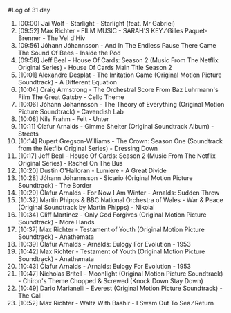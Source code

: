 #Log of 31 day

1. [00:00] Jai Wolf - Starlight - Starlight (feat. Mr Gabriel)
1. [09:52] Max Richter - FILM MUSIC - SARAH'S KEY ⁄ Gilles Paquet-Brenner - The Vel d'Hiv
1. [09:56] Jóhann Jóhannsson - And In The Endless Pause There Came The Sound Of Bees - Inside the Pod
1. [09:58] Jeff Beal - House Of Cards: Season 2 (Music From The Netflix Original Series) - House Of Cards Main Title Season 2
1. [10:01] Alexandre Desplat - The Imitation Game (Original Motion Picture Soundtrack) - A Different Equation
1. [10:04] Craig Armstrong - The Orchestral Score From Baz Luhrmann's Film The Great Gatsby - Cello Theme
1. [10:06] Jóhann Jóhannsson - The Theory of Everything (Original Motion Picture Soundtrack) - Cavendish Lab
1. [10:08] Nils Frahm - Felt - Unter
1. [10:11] Ólafur Arnalds - Gimme Shelter (Original Soundtrack Album) - Streets
1. [10:14] Rupert Gregson-Williams - The Crown: Season One (Soundtrack from the Netflix Original Series) - Dressing Down
1. [10:17] Jeff Beal - House Of Cards: Season 2 (Music From The Netflix Original Series) - Rachel On The Bus
1. [10:20] Dustin O'Halloran - Lumiere - A Great Divide
1. [10:28] Jóhann Jóhannsson - Sicario (Original Motion Picture Soundtrack) - The Border
1. [10:29] Ólafur Arnalds - For Now I Am Winter - Arnalds: Sudden Throw
1. [10:32] Martin Phipps & BBC National Orchestra of Wales - War & Peace (Original Soundtrack by Martin Phipps) - Nikolai
1. [10:34] Cliff Martinez - Only God Forgives (Original Motion Picture Soundtrack) - More Hands
1. [10:37] Max Richter - Testament of Youth (Original Motion Picture Soundtrack) - Anathemata
1. [10:39] Ólafur Arnalds - Arnalds: Eulogy For Evolution - 1953
1. [10:42] Max Richter - Testament of Youth (Original Motion Picture Soundtrack) - Anathemata
1. [10:43] Ólafur Arnalds - Arnalds: Eulogy For Evolution - 1953
1. [10:47] Nicholas Britell - Moonlight (Original Motion Picture Soundtrack) - Chiron's Theme Chopped & Screwed (Knock Down Stay Down)
1. [10:49] Dario Marianelli - Everest (Original Motion Picture Soundtrack) - The Call
1. [10:52] Max Richter - Waltz With Bashir - I Swam Out To Sea ⁄ Return
